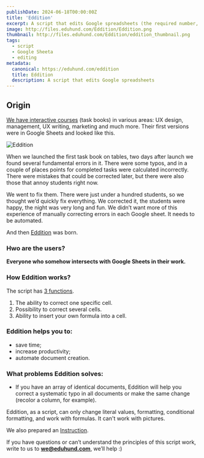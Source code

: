 ```yaml
---
publishDate: 2024-06-18T00:00:00Z
title: 'Eddition'
excerpt: A script that edits Google spreadsheets (the required number, in the desired folder, the same or with the necessary changes).
image: http://files.eduhund.com/Eddition/Eddition.png
thumbnail: http://files.eduhund.com/Eddition/eddition_thumbnail.png
tags:
  - script
  - Google Sheeta
  - editing
metadata:
  canonical: https://eduhund.com/eddition
  title: Eddition
  description: A script that edits Google spreadsheets
---
```


## Origin 

[We have interactive courses](https://eduhund.gumroad.com/l/bosses?_gl=1*19igkme*_ga*MjA0NjQzODgwMS4xNzEyMjk5MjUw*_ga_6LJN6D94N6*MTcxMzM0MTk2Mi40LjEuMTcxMzM0MzU5OS4wLjAuMA)  (task books) in various areas: UX design, management, UX writing, marketing and much more. Their first versions were in Google Sheets and looked like this.

![Eddition](http://files.eduhund.com/Tabun/tables.png) 

When we launched the first task book on tables, two days after launch we found several fundamental errors in it. There were some typos, and in a couple of places points for completed tasks were calculated incorrectly. There were mistakes that could be corrected later, but there were also those that annoy students right now.

We went to fix them. There were just under a hundred students, so we thought we’d quickly fix everything. We corrected it, the students were happy, the night was very long and fun. We didn’t want more of this experience of manually correcting errors in each Google sheet. It needs to be automated.

And then [Eddition](https://script.google.com/a/macros/sobakapav.com/library/d/1OwaVl6r1f1dHlsVwDTY0Cfa1cmiM5iMn31rrMtY3rkHS6vTnMwvswSf0/3) was born. 

### Hwo are the users?

**Everyone who somehow intersects with Google Sheets in their work.**

### How Eddition works?

The script has [3 functions](https://script.google.com/a/macros/sobakapav.com/library/d/1OwaVl6r1f1dHlsVwDTY0Cfa1cmiM5iMn31rrMtY3rkHS6vTnMwvswSf0/3).

1. The ability to correct one specific cell.
2. Possibility to correct several cells.
3. Ability to insert your own formula into a cell.

### Eddition helps you to:

- save time;
- increase productivity;
- automate document creation.

### What problems Eddition solves:

- If you have an array of identical documents, Eddition will help you correct a systematic typo in all documents or make the same change (recolor a column, for example).

Eddition, as a script, can only change literal values, formatting, conditional formatting, and work with formulas. It can't work with pictures.

We also prepared an [Instruction](https://docs.google.com/document/d/1SgXgcQzQOdeKYKZjJiobHjRgyN1I9dum2Nexrzwff8Q/edit). 

If you have questions or can’t understand the principles of this script work, write to us to **we@eduhund.com**, we’ll help :)